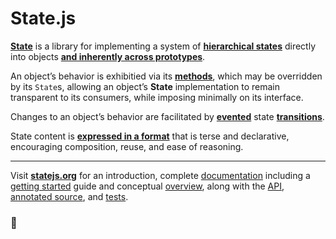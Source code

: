 # State.js

**[State][0]** is a library for implementing a system of **[hierarchical states][1]** directly into objects **[and inherently across prototypes][2]**.

An object’s behavior is exhibitied via its **[methods][3]**, which may be overridden by its `State`s, allowing an object’s **State** implementation to remain transparent to its consumers, while imposing minimally on its interface.

Changes to an object’s behavior are facilitated by **[evented][4]** state **[transitions][5]**.

State content is **[expressed in a format][6]** that is terse and declarative, encouraging composition, reuse, and ease of reasoning.

* * *

Visit **[statejs.org][]** for an introduction, complete [documentation][] including a [getting started][] guide and conceptual [overview][], along with the [API][], [annotated source][], and [tests][].

### &#x1f44b;




[0]: http://statejs.org/
[1]: http://statejs.org/docs/#concepts--inheritance--superstates-and-substates
[2]: http://statejs.org/docs/#concepts--inheritance--protostates
[3]: http://statejs.org/docs/#concepts--methods
[4]: http://statejs.org/docs/#concepts--events
[5]: http://statejs.org/docs/#concepts--transitions
[6]: http://statejs.org/docs/#concepts--expressions

[statejs.org]:       http://statejs.org/
[documentation]:     http://statejs.org/docs/
[getting started]:   http://statejs.org/docs/#getting-started
[overview]:          http://statejs.org/docs/#overview
[API]:               http://statejs.org/api/
[annotated source]:  http://statejs.org/source/
[tests]:             http://statejs.org/tests/
